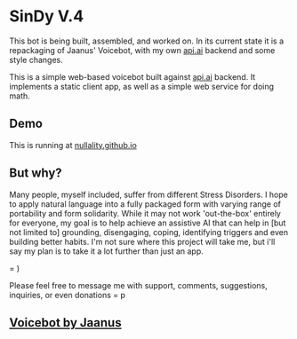 # SinDy V.4

This bot is being built, assembled, and worked on. In its current state it is a repackaging of Jaanus' Voicebot, with my own [api.ai](https://api.ai) backend and some style changes. 

This is a simple web-based voicebot built against [api.ai](https://api.ai) backend. It implements a static client app, as well as a simple web service for doing math.

## Demo

This is running at [nullality.github.io](https://nullality.github.io)

## But why?

Many people, myself included, suffer from different Stress Disorders. I hope to apply natural language into a fully packaged form with varying range of portability and form solidarity. While it may not work 'out-the-box' entirely for everyone, my goal is to help achieve an assistive AI that can help in [but not limited to] grounding, disengaging, coping, identifying triggers and even building better habits. I'm not sure where this project will take me, but i'll say my plan is to take it a lot further than just an app.

 = ) 
 
 Please feel free to message me with support, comments, suggestions, inquiries, or even donations = p
 
 ## [Voicebot by Jaanus](https://github.com/jaanus/voicebot)
